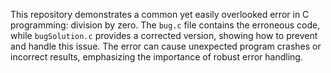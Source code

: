 This repository demonstrates a common yet easily overlooked error in C programming: division by zero. The `bug.c` file contains the erroneous code, while `bugSolution.c` provides a corrected version, showing how to prevent and handle this issue.  The error can cause unexpected program crashes or incorrect results, emphasizing the importance of robust error handling. 